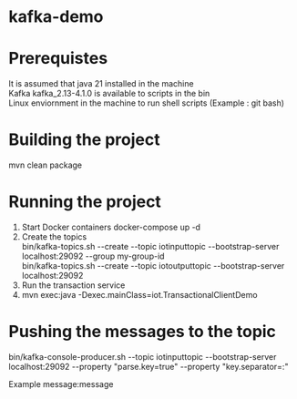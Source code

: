 ﻿# kafka-demo

# Prerequistes

 It is assumed that java 21 installed in the machine <br/>
 Kafka kafka_2.13-4.1.0 is available to scripts in the bin <br/>
 Linux enviornment in the machine to run shell scripts (Example : git bash) <br/>

# Building the project

 mvn clean package <br/>

# Running the project

  1. Start Docker containers docker-compose up -d <br/>
  2. Create the topics <br/>
  bin/kafka-topics.sh --create --topic iotinputtopic --bootstrap-server localhost:29092 --group my-group-id <br/>
  bin/kafka-topics.sh --create --topic iotoutputtopic --bootstrap-server localhost:29092 <br/>
  3. Run the transaction service <br/>
  4. mvn exec:java -Dexec.mainClass=iot.TransactionalClientDemo <br/>

# Pushing the messages to the topic
 bin/kafka-console-producer.sh --topic iotinputtopic --bootstrap-server localhost:29092 --property "parse.key=true" --property "key.separator=:" <br/>

 Example message:message <br/>




